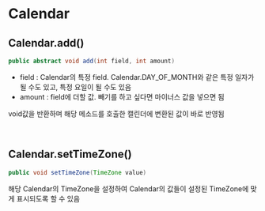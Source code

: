 # Calendar

## Calendar.add()
```java
public abstract void add(int field, int amount)
```
* field : Calendar의 특정 field. Calendar.DAY_OF_MONTH와 같은 특정 일자가 될 수도 있고, 특정 요일이 될 수도 있음
* amount : field에 더할 값. 빼기를 하고 싶다면 마이너스 값을 넣으면 됨

void값을 반환하며 해당 메소드를 호출한 캘린더에 변환된 값이 바로 반영됨

<br>

## Calendar.setTimeZone()
```java
public void setTimeZone(TimeZone value)
```
해당 Calendar의 TimeZone을 설정하여 Calendar의 값들이 설정된 TimeZone에 맞게 표시되도록 할 수 있음